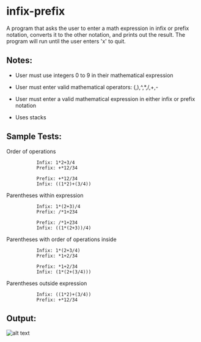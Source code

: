 # infix-prefix
A program that asks the user to enter a math expression in infix
or prefix notation, converts it to the other notation, and prints
out the result. The program will run until the user enters 'x' to
quit.

## Notes:
- User must use integers 0 to 9 in their mathematical expression

- User must enter valid mathematical operators: (,),^,*,/,+,-

- User must enter a valid mathematical expression in either
infix or prefix notation

- Uses stacks

## Sample Tests: 
Order of operations
```
	       Infix: 1*2+3/4
	       Prefix: +*12/34

	       Prefix: +*12/34
	       Infix: ((1*2)+(3/4))
```         

Parentheses within expression
```
	       Infix: 1*(2+3)/4
	       Prefix: /*1+234

	       Prefix: /*1+234
	       Infix: ((1*(2+3))/4)
```        

Parentheses with order of operations inside
```
	       Infix: 1*(2+3/4)
	       Prefix: *1+2/34

	       Prefix: *1+2/34
	       Infix: (1*(2+(3/4)))
```

Parentheses outside expression	
```
	       Infix: ((1*2)+(3/4))
	       Prefix: +*12/34
```

## Output:
![alt text](https://user-images.githubusercontent.com/34634457/34195323-c7b36af8-e511-11e7-83b6-6c95778b2da7.png)

